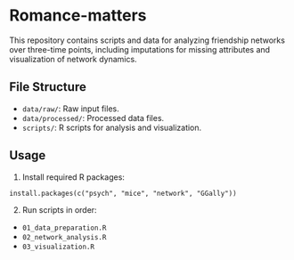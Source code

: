 # Romance-matters
This repository contains scripts and data for analyzing friendship networks over three-time points, including imputations for missing attributes and visualization of network dynamics.

## File Structure
- `data/raw/`: Raw input files.
- `data/processed/`: Processed data files.
- `scripts/`: R scripts for analysis and visualization.

## Usage
1. Install required R packages:
```
install.packages(c("psych", "mice", "network", "GGally"))
```
2. Run scripts in order:
- `01_data_preparation.R`
- `02_network_analysis.R`
- `03_visualization.R`
  
